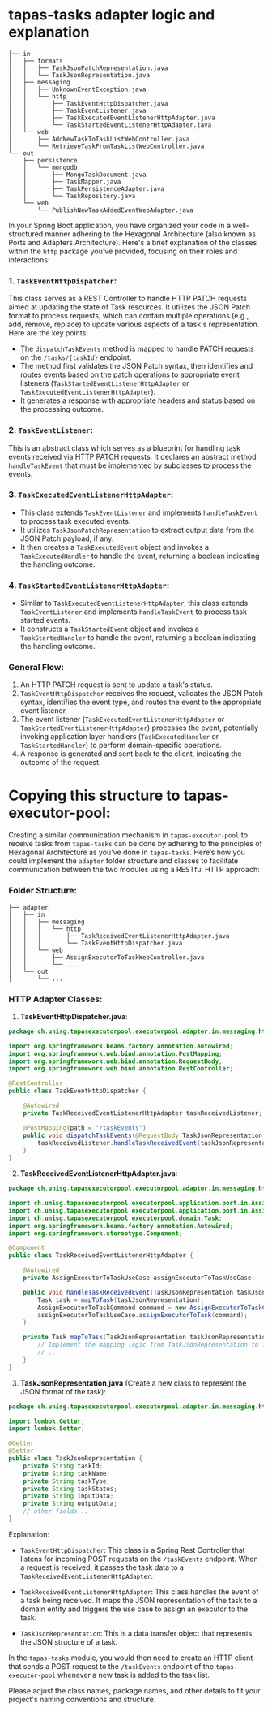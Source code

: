 # tapas-tasks adapter logic and explanation 

```
├── in
│   ├── formats
│   │   ├── TaskJsonPatchRepresentation.java
│   │   └── TaskJsonRepresentation.java
│   ├── messaging
│   │   ├── UnknownEventException.java
│   │   └── http
│   │       ├── TaskEventHttpDispatcher.java
│   │       ├── TaskEventListener.java
│   │       ├── TaskExecutedEventListenerHttpAdapter.java
│   │       └── TaskStartedEventListenerHttpAdapter.java
│   └── web
│       ├── AddNewTaskToTaskListWebController.java
│       └── RetrieveTaskFromTaskListWebController.java
└── out
    ├── persistence
    │   └── mongodb
    │       ├── MongoTaskDocument.java
    │       ├── TaskMapper.java
    │       ├── TaskPersistenceAdapter.java
    │       └── TaskRepository.java
    └── web
        └── PublishNewTaskAddedEventWebAdapter.java
```

In your Spring Boot application, you have organized your code in a well-structured manner adhering to the Hexagonal Architecture (also known as Ports and Adapters Architecture). Here's a brief explanation of the classes within the `http` package you've provided, focusing on their roles and interactions:

### 1. `TaskEventHttpDispatcher`:
This class serves as a REST Controller to handle HTTP PATCH requests aimed at updating the state of Task resources. It utilizes the JSON Patch format to process requests, which can contain multiple operations (e.g., add, remove, replace) to update various aspects of a task's representation. Here are the key points:
- The `dispatchTaskEvents` method is mapped to handle PATCH requests on the `/tasks/{taskId}` endpoint.
- The method first validates the JSON Patch syntax, then identifies and routes events based on the patch operations to appropriate event listeners (`TaskStartedEventListenerHttpAdapter` or `TaskExecutedEventListenerHttpAdapter`).
- It generates a response with appropriate headers and status based on the processing outcome.

### 2. `TaskEventListener`:
This is an abstract class which serves as a blueprint for handling task events received via HTTP PATCH requests. It declares an abstract method `handleTaskEvent` that must be implemented by subclasses to process the events.

### 3. `TaskExecutedEventListenerHttpAdapter`:
- This class extends `TaskEventListener` and implements `handleTaskEvent` to process task executed events.
- It utilizes `TaskJsonPatchRepresentation` to extract output data from the JSON Patch payload, if any.
- It then creates a `TaskExecutedEvent` object and invokes a `TaskExecutedHandler` to handle the event, returning a boolean indicating the handling outcome.

### 4. `TaskStartedEventListenerHttpAdapter`:
- Similar to `TaskExecutedEventListenerHttpAdapter`, this class extends `TaskEventListener` and implements `handleTaskEvent` to process task started events.
- It constructs a `TaskStartedEvent` object and invokes a `TaskStartedHandler` to handle the event, returning a boolean indicating the handling outcome.

### General Flow:
1. An HTTP PATCH request is sent to update a task's status.
2. `TaskEventHttpDispatcher` receives the request, validates the JSON Patch syntax, identifies the event type, and routes the event to the appropriate event listener.
3. The event listener (`TaskExecutedEventListenerHttpAdapter` or `TaskStartedEventListenerHttpAdapter`) processes the event, potentially invoking application layer handlers (`TaskExecutedHandler` or `TaskStartedHandler`) to perform domain-specific operations.
4. A response is generated and sent back to the client, indicating the outcome of the request.



# Copying this structure to tapas-executor-pool:

Creating a similar communication mechanism in `tapas-executor-pool` to receive tasks from `tapas-tasks` can be done by adhering to the principles of Hexagonal Architecture as you've done in `tapas-tasks`. Here’s how you could implement the `adapter` folder structure and classes to facilitate communication between the two modules using a RESTful HTTP approach:

### Folder Structure:
```plaintext
├── adapter
│   ├── in
│   │   ├── messaging
│   │   │   └── http
│   │   │       ├── TaskReceivedEventListenerHttpAdapter.java
│   │   │       └── TaskEventHttpDispatcher.java
│   │   └── web
│   │       ├── AssignExecutorToTaskWebController.java
│   │       └── ...
│   └── out
│       └── ...
```
### HTTP Adapter Classes:

1. **TaskEventHttpDispatcher.java**:
```java
package ch.unisg.tapasexecutorpool.executorpool.adapter.in.messaging.http;

import org.springframework.beans.factory.annotation.Autowired;
import org.springframework.web.bind.annotation.PostMapping;
import org.springframework.web.bind.annotation.RequestBody;
import org.springframework.web.bind.annotation.RestController;

@RestController
public class TaskEventHttpDispatcher {

    @Autowired
    private TaskReceivedEventListenerHttpAdapter taskReceivedListener;

    @PostMapping(path = "/taskEvents")
    public void dispatchTaskEvents(@RequestBody TaskJsonRepresentation taskJsonRepresentation) {
        taskReceivedListener.handleTaskReceivedEvent(taskJsonRepresentation);
    }
}
```

2. **TaskReceivedEventListenerHttpAdapter.java**:
```java
package ch.unisg.tapasexecutorpool.executorpool.adapter.in.messaging.http;

import ch.unisg.tapasexecutorpool.executorpool.application.port.in.AssignExecutorToTaskUseCase;
import ch.unisg.tapasexecutorpool.executorpool.application.port.in.AssignExecutorToTaskCommand;
import ch.unisg.tapasexecutorpool.executorpool.domain.Task;
import org.springframework.beans.factory.annotation.Autowired;
import org.springframework.stereotype.Component;

@Component
public class TaskReceivedEventListenerHttpAdapter {

    @Autowired
    private AssignExecutorToTaskUseCase assignExecutorToTaskUseCase;

    public void handleTaskReceivedEvent(TaskJsonRepresentation taskJsonRepresentation) {
        Task task = mapToTask(taskJsonRepresentation);
        AssignExecutorToTaskCommand command = new AssignExecutorToTaskCommand(task);
        assignExecutorToTaskUseCase.assignExecutorToTask(command);
    }

    private Task mapToTask(TaskJsonRepresentation taskJsonRepresentation) {
        // Implement the mapping logic from TaskJsonRepresentation to Task
        // ...
    }
}
```

3. **TaskJsonRepresentation.java** (Create a new class to represent the JSON format of the task):
```java
package ch.unisg.tapasexecutorpool.executorpool.adapter.in.messaging.http;

import lombok.Getter;
import lombok.Setter;

@Getter
@Setter
public class TaskJsonRepresentation {
    private String taskId;
    private String taskName;
    private String taskType;
    private String taskStatus;
    private String inputData;
    private String outputData;
    // other fields...
}
```

Explanation:
- `TaskEventHttpDispatcher`: This class is a Spring Rest Controller that listens for incoming POST requests on the `/taskEvents` endpoint. When a request is received, it passes the task data to a `TaskReceivedEventListenerHttpAdapter`.
  
- `TaskReceivedEventListenerHttpAdapter`: This class handles the event of a task being received. It maps the JSON representation of the task to a domain entity and triggers the use case to assign an executor to the task.
  
- `TaskJsonRepresentation`: This is a data transfer object that represents the JSON structure of a task.

In the `tapas-tasks` module, you would then need to create an HTTP client that sends a POST request to the `/taskEvents` endpoint of the `tapas-executor-pool` whenever a new task is added to the task list.

Please adjust the class names, package names, and other details to fit your project's naming conventions and structure.
